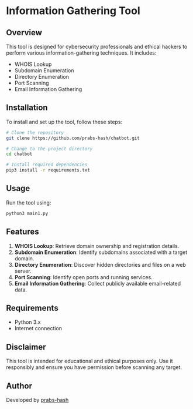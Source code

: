 # Information Gathering Tool

## Overview
This tool is designed for cybersecurity professionals and ethical hackers to perform various information-gathering techniques. It includes:
- WHOIS Lookup
- Subdomain Enumeration
- Directory Enumeration
- Port Scanning
- Email Information Gathering

## Installation
To install and set up the tool, follow these steps:

```sh
# Clone the repository
git clone https://github.com/prabs-hash/chatbot.git

# Change to the project directory
cd chatbot

# Install required dependencies
pip3 install -r requirements.txt
```

## Usage
Run the tool using:

```sh
python3 main1.py
```

## Features
1. **WHOIS Lookup**: Retrieve domain ownership and registration details.
2. **Subdomain Enumeration**: Identify subdomains associated with a target domain.
3. **Directory Enumeration**: Discover hidden directories and files on a web server.
4. **Port Scanning**: Identify open ports and running services.
5. **Email Information Gathering**: Collect publicly available email-related data.

## Requirements
- Python 3.x
- Internet connection

## Disclaimer
This tool is intended for educational and ethical purposes only. Use it responsibly and ensure you have permission before scanning any target.

## Author
Developed by [prabs-hash](https://github.com/prabs-hash/)

